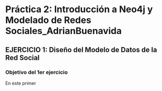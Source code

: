# Práctica 2: Introducción a Neo4j y Modelado de Redes Sociales_AdrianBuenavida


## EJERCICIO 1: Diseño del Modelo de Datos de la Red Social

### Objetivo del 1er ejercicio

En este primer


